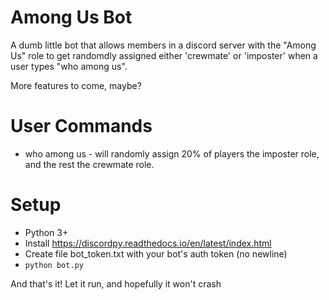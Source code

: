 Among Us Bot
===========

A dumb little bot that allows members in a discord server with the "Among Us" role to get randomdly assigned either
'crewmate' or 'imposter' when a user types "who among us".

More features to come, maybe?

User Commands
=========
* who among us - will randomly assign 20% of players the imposter role, and the rest the crewmate role.

Setup
=====
* Python 3+
* Install https://discordpy.readthedocs.io/en/latest/index.html
* Create file bot_token.txt with your bot's auth token (no newline)
* `python bot.py`

And that's it! Let it run, and hopefully it won't crash
